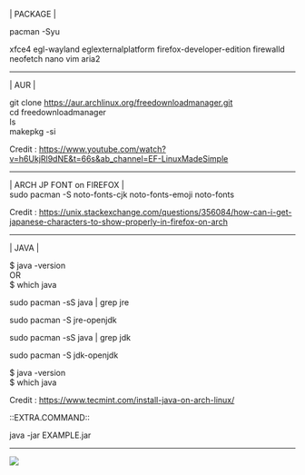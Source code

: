 | PACKAGE |  
  
pacman -Syu

xfce4
egl-wayland
eglexternalplatform
firefox-developer-edition
firewalld
neofetch
nano
vim
aria2

-----------------------------  
  
| AUR |  
  
git clone https://aur.archlinux.org/freedownloadmanager.git  
cd freedownloadmanager  
ls  
makepkg -si  
  
Credit : https://www.youtube.com/watch?v=h6UkjRl9dNE&t=66s&ab_channel=EF-LinuxMadeSimple  
  
----------------------------- 
| ARCH JP FONT on FIREFOX |  
  sudo pacman -S noto-fonts-cjk noto-fonts-emoji noto-fonts  
    
  Credit : https://unix.stackexchange.com/questions/356084/how-can-i-get-japanese-characters-to-show-properly-in-firefox-on-arch
  
  ----------------------------- 
  | JAVA |
  
  $ java -version  
OR  
$ which java   
  
sudo pacman -sS java | grep jre  
  
sudo pacman -S jre-openjdk  
  
sudo pacman -sS java | grep jdk  
  
sudo pacman -S jdk-openjdk  
  
$ java -version  
$ which java  
  
Credit : https://www.tecmint.com/install-java-on-arch-linux/  
  
  ::EXTRA.COMMAND::  
    
  java -jar EXAMPLE.jar  
     
  
  -----------------------------  
  

[![](https://img.itch.zone/aW1hZ2UvODY4NDgvMTE1NTU1MC5naWY=/original/DnAh90.gif)]([https://www.youtube.com/watch?v=pCC6qbAnX00](https://danbooru.donmai.us/posts/6002662?q=animated+gif))
